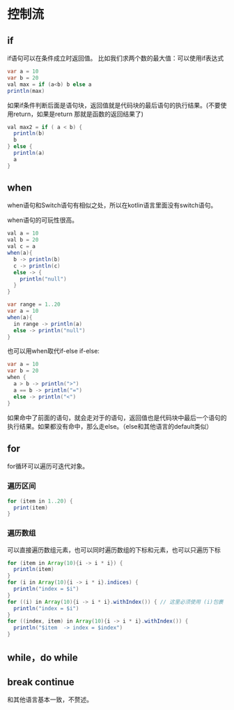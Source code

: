 # 控制流

## if

if语句可以在条件成立时返回值。
比如我们求两个数的最大值：可以使用if表达式

```java
var a = 10
var b = 20
val max = if (a<b) b else a
println(max)
```

如果if条件判断后面是语句块，返回值就是代码块的最后语句的执行结果。(不要使用return，如果是return 那就是函数的返回结果了)

```java
val max2 = if ( a < b) {
  println(b)
  b
} else {
  println(a)
  a
}
```

## when

when语句和Switch语句有相似之处，所以在kotlin语言里面没有switch语句。

when语句的可玩性很高。

```java
val a = 10
val b = 20
val c = a
when(a){
  b -> println(b)
  c -> println(c)
  else -> {
    println("null")
  }
}
```

```java
var range = 1..20
var a = 10
when(a){
  in range -> println(a)
  else -> println("null")
}
```

也可以用when取代if-else if-else:

```java
var a = 10
var b = 20
when {
  a > b -> println(">")
  a == b -> println("=")
  else -> println("<")
}
```

如果命中了前面的语句，就会走对于的语句，返回值也是代码块中最后一个语句的执行结果。如果都没有命中，那么走else。（else和其他语言的default类似）

## for

for循环可以遍历可迭代对象。

### 遍历区间

```java
for (item in 1..20) {
  print(item)
}
```

### 遍历数组

可以直接遍历数组元素，也可以同时遍历数组的下标和元素，也可以只遍历下标

```java
for (item in Array(10){i -> i * i}) {
  println(item)
}
for (i in Array(10){i -> i * i}.indices) {
  println("index = $i")
}
for ((i) in Array(10){i -> i * i}.withIndex()) { // 这里必须使用 (i)包裹 不然拿到的是一个对象 {index, value}
  println("index = $i") 
}
for ((index, item) in Array(10){i -> i * i}.withIndex()) {
  println("$item  -> index = $index")
}
```

## while，do while

## break continue

和其他语言基本一致，不赘述。
